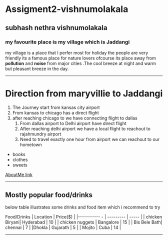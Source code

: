 # Assigment2-vishnumolakala

## subhash nethra vishnumolakala
### my favourite place is my village which is Jaddangi <br>

my village is a place that I perfer most for holiday the people are very friendly its a famous place for nature lovers ofcourse its place away from **pollution** and **noise** from major cities .The cool breeze at night and warm but pleasant breeze in the day.

-----

# Direction from maryvillie to Jaddangi 
1. The  Journey start from  kansas city airport  
2. From   kansas to chicago has a direct flight  
3. after reaching chicago to we have connecting flight to dallas
      1. From dallas airport to Delhi airport have direct flight 
      2. After reaching delhi airport we have a local flight to reachout to  rajahmundry airport 
      3. Need to travel exactly one hour from airport we can reachout to our hometown 

 * books 
 * clothes 
 * sweets 

 [AboutMe link](AboutMe.md)   


 -----

 ## Mostly popular food/drinks
  below table illustrates some drinks and food item which i recommend  to try 

  Food/Drinks    | Location  | Price($) |
|----------- -   | --------- | ----- |
| chicken Biryani| Hyderabad | 10    |
| chicken nuggets | Bangalore   | 15    |
| Bis Bele Bath|  chennai        | 7    |
|Dhokla        | Gujarath         | 5    |
| Mojito        | Cuba             |  14 |

---








